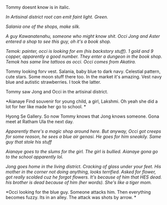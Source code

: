Tommy doesnt know is in italic.

*In Artisinal district root can emit faint light. Green.*

*Salania one of the shops, make silk.*

*A guy Kawanatenahu, someone who might know shit. Occi Jong and Aster entered a shop to see this guy, oh it's a book shop.* 

*Temok: painter, occi is looking for em (his backstory stuff). 1 gold and 9 copper, apparently a good number. They enter a dungeon in the book shop. Temok has same line tattoos as occi. Occi comes from Akatira.*

Tommy looking forv vest. Salania, baby blue to dark navy. Celestial pattern, cute stars. Some moon stuff there too. In the market it's amazing. Vest navy blue and autistic strawberries. I took the latter.

Tommy saw Jong and Occi in the artisinal district.

*Aianaye Find souvenir for young child, a girl, Lakshmi. Oh yeah she did a lot for her like made her go to school. *

Hyong Se Gallery. So now Tommy knows that Jong knows someone. Gona meet at Ratham Ula the next day.

*Apparently there's a magic shop around here. But anyway, Occi got creeps for some reason, he sees a blue air genasi. He goes for him sneakily. Same guy that stole his stuff*

*Aianaye goes to the slums for the girl. The girl is bullied. Aianaye gona go to the school apparently lol.*

*Jong goes home in the living district. Cracking of glass under your feet. His mother in the corner not doing anything, looks terrified. Asked for flower, got really scolded cuz he forgot flowers. It's because of him that HES dead. his brother is dead because of him (her words). She's like a tiger mom.*

*Occi looking for the blue guy. Someone attacks him. Then everything becomes fuzzy. Its in an alley. The attack was shots by arrow. *
